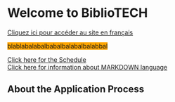 # Welcome to BiblioTECH
[Cliquez ici pour accéder au site en français](/index-fr.html)

<span style="background-color: orange;">blablabalabalbabalbalabalbalabbal</span>
 
[Click here for the Schedule](https://claraturp.github.io/Website_Test/schedule.html) <br>
[Click here for information about MARKDOWN language](https://claraturp.github.io/Website_Test/markdown.html)

## About the Application Process

